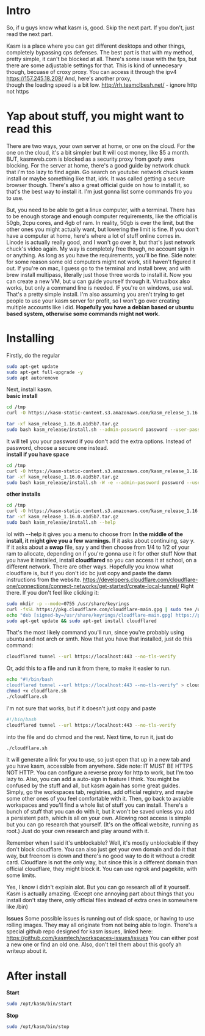 # Intro
So, if u guys know what kasm is, good. Skip the next part. If you don't, just read the next part.

Kasm is a place where you can get different desktops and other things, completely bypassing cps defenses. 
The best part is that with my method, pretty simple, it can't be blocked at all. 
There's some issue with the fps, but there are some adjustable settings for that. This is kind of unnecesary though, 
becuase of croxy proxy. You can access it through the ipv4 https://157.245.18.208/ And, here's another proxy,   
though the loading speed is a bit low. http://rh.teamclbesh.net/ - ignore http not https

# Yap about stuff, you might want to read this
There are two ways, your own server at home, or one on the cloud. For the one on the cloud, it's a bit simpler
but It will cost money, like $5 a month. BUT, kasmweb.com is blocked as a security.proxy from goofy aws blocking. For the server at home, there's a good guide by network chuck that i'm too lazy to find again. Go search on youtube: network chuck kasm install
or maybe something like that, idrk. It was called getting a secure browser though. There's also a great official guide on how to install it, so that's the best way to install it. I'm just gonna list some commands fro you to use. 

But, you need to be able to get a linux computer, with a terminal. There has to be enough storage and enough computer requirements, like the official is 50gb, 2cpu cores, and 4gb of ram. In reality, 50gb is over the limit, but the other ones you might actually want, but lowering the limit is fine. If you don't have a computer at home, here's where a lot of stuff online
comes in. Linode is actually really good, and I won't go over it, but that's just network chuck's video again. My way is completely free though, no account sign in or anything. As long as you have the requirements, you'll be fine. Side note: for some reason some old computers might not work, still haven't figured it out. If you're on mac, I guess go to the terminal and install
brew, and with brew install multipass, literally just those three words to install it. Now you can create a new VM, but u can 
guide yourself through it. Virtualbox also works, but only a command line is needed. IF you're on windows, use wsl. That's a pretty
simple install. I'm also assuming you aren't trying to get people to use your kasm server for profit, so I won't go over creating
multiple accounts like i did. **Hopefully you have a debian based or ubuntu based system, otherwise some commands might not work.**

# Installing
Firstly, do the regular
```bash
sudo apt-get update
sudo apt-get full-upgrade -y
sudo apt autoremove
```
Next, install kasm.  
**basic install**
```bash
cd /tmp
curl -O https://kasm-static-content.s3.amazonaws.com/kasm_release_1.16.0.a1d5b7.tar.gz

tar -xf kasm_release_1.16.0.a1d5b7.tar.gz
sudo bash kasm_release/install.sh --admin-password password --user-password password
```
It will tell you your password if you don't add the extra options. Instead of password, choose a secure one instead.   
**install if you have space**
```bash
cd /tmp
curl -O https://kasm-static-content.s3.amazonaws.com/kasm_release_1.16.0.a1d5b7.tar.gz
tar -xf kasm_release_1.16.0.a1d5b7.tar.gz
sudo bash kasm_release/install.sh -W -e --admin-password password --user-password password
```
**other installs**
```bash
cd /tmp
curl -O https://kasm-static-content.s3.amazonaws.com/kasm_release_1.16.0.a1d5b7.tar.gz
tar -xf kasm_release_1.16.0.a1d5b7.tar.gz
sudo bash kasm_release/install.sh --help
```
lol with --help it gives you a menu to choose from
**In the middle of the install, it might give you a few warnings.**
If it asks about continuing, say y.
If it asks about a **swap** file, say y and then choose from 1/4 to 1/2 of your ram to allocate, depending on if you're gonna use it for other stuff
Now that you have it installed, install **cloudflared** so you can access it at school, on a different network. There are other ways.
Hopefully you know what cloudflare is, but if you don't idc bc just copy and paste the damn instructions from the website.
https://developers.cloudflare.com/cloudflare-one/connections/connect-networks/get-started/create-local-tunnel/
Right there.
If you don't feel like clicking it:
```bash
sudo mkdir -p --mode=0755 /usr/share/keyrings
curl -fsSL https://pkg.cloudflare.com/cloudflare-main.gpg | sudo tee /usr/share/keyrings/cloudflare-main.gpg >/dev/null
echo "deb [signed-by=/usr/share/keyrings/cloudflare-main.gpg] https://pkg.cloudflare.com/cloudflared $(lsb_release -cs) main" | sudo tee /etc/apt/sources.list.d/cloudflared.list
sudo apt-get update && sudo apt-get install cloudflared
```
That's the most likely command you'll run, since you're probably using ubuntu and not arch or smth. 
Now that you have that installed, just do this command:
```bash
cloudflared tunnel --url https://localhost:443 --no-tls-verify
```
Or, add this to a file and run it from there, to make it easier to run. 
```bash
echo "#!/bin/bash
cloudflared tunnel --url https://localhost:443 --no-tls-verify" > cloudflare.sh
chmod +x cloudflare.sh
./cloudflare.sh
```
I'm not sure that works, but if it doesn't just copy and paste
```bash
#!/bin/bash
cloudflared tunnel --url https://localhost:443 --no-tls-verify
```
into the file and do chmod and the rest. 
Next time, to run it, just do 
```bash
./cloudflare.sh
```
It will generate a link for you to use, so just open that up in a new tab and you have kasm, accessible from anywhere.
Side note: IT MUST BE HTTPS NOT HTTP.
You can configure a reverse proxy for http to work, but I'm too lazy to.
Also, you can add a auto-sign in feature I think. 
You might be confused by the stuff and all, but kasm again has some great guides.
Simply, go the workspaces tab, registries, add official registry, and maybe some other ones of you feel comfortable with it.
Then, go back to avaiable workspaces and you'll find a whole list of stuff you can install. There's a bunch of stuff that you 
can do with it, but it won't be saved unless you add a persistent path, which is all on your own. Allowing root access is simple
but you can go research that yourself. (It's on the offical website, running as root.) Just do your own research and play around with it. 

Remember when I said it's unblockable? Well, it's mostly unblockable if they don't block cloudflare. You can also just
get your own domain and do it that way, but freenom is down and there's no good way to do it without a credit card. 
Cloudflare is not the only way, but since this is a different domain than official cloudflare, they might block it. 
You can use ngrok and pagekite, with some limits.

Yes, I know i didn't explain alot. But you can go research all of it yourself. Kasm is actually amazing.
(Except one annoying part about things that you install don't stay there, only official files instead of extra ones in
somewhere like /bin)

**Issues**
Some possible issues is running out of disk space, or having to use rolling images.
They may all originate from not being able to login.
There's a special github repo designed for kasm issues, linked here: https://github.com/kasmtech/workspaces-issues/issues
You can either post a new one or find an old one. Also, don't tell them about this goofy ah writeup about it. 

# After install
**Start**
```bash
sudo /opt/kasm/bin/start
```
**Stop**
```bash
sudo /opt/kasm/bin/stop
```

